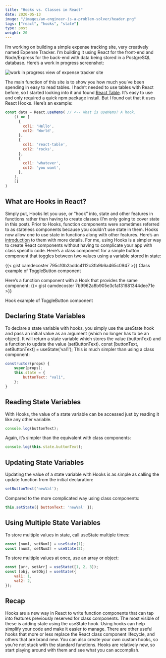```yaml
---
title: "Hooks vs. Classes in React"
date: 2020-05-13
image: "/images/an-engineer-is-a-problem-solver/header.png"
tags: ["react", "hooks", "state"]
type: post
weight: 20
---
```


I’m working on building a simple expense tracking site, very creatively named Expense Tracker. I’m building it using React for the front-end and Node/Express for the back-end with data being stored in a PostgreSQL database. Here’s a work in progress screenshot:

![work in progress view of expense tracker site](/images/hooks-vs-classes-in-react/expense-tracker-wip.png)

The main function of this site is to show you how much you’ve been spending in easy to read tables. I hadn’t needed to use tables with React before, so I started looking into it and found [React Table](https://react-table.js.org/). It’s easy to use and only required a quick npm package install. But I found out that it uses React Hooks. Here’s an example:
```js
const data = React.useMemo( // <-- What is useMemo? A hook.
    () => [
      {
        col1: 'Hello',
        col2: 'World',
      },
      {
        col1: 'react-table',
        col2: 'rocks',
      },
      {
        col1: 'whatever',
        col2: 'you want',
      },
    ],
    []
)
```

## What are Hooks in React?
Simply put, Hooks let you use, or “hook” into, state and other features in functions rather than having to create classes (I’m only going to cover state in this post). Prior to Hooks, function components were sometimes referred to as stateless components because you couldn’t use state in them. Hooks now allow one to use state in functions along with other features. Here’s an [introduction](https://reactjs.org/docs/hooks-intro.html) to them with more details. For me, using Hooks is a simpler way to create React components without having to complicate your app with class specific code. Here’s a class component for a simple button component that toggles between two values using a variable stored in state:

{{< gist camdecoster 795c10b2addc4112c3fb9b6a465c0947 >}}
Class example of ToggleButton component

Here’s a function component with a Hook that provides the same component:
{{< gist camdecoster 7b9962a8b905e3c1a131681344dee71e >}}

Hook example of ToggleButton component

## Declaring State Variables
To declare a state variable with hooks, you simply use the useState hook and pass an initial value as an argument (which no longer has to be an object). It will return a state variable which stores the value (buttonText) and a function to update the value (setButtonText).
const [buttonText, setButtonText] = useState('val1');
This is much simpler than using a class component:
```js
constructor(props) {
    super(props);
    this.state = {
        buttonText: "val1",
    };
}
```

## Reading State Variables
With Hooks, the value of a state variable can be accessed just by reading it like any other variable.
```js
console.log(buttonText);
```

Again, it’s simpler than the equivalent with class components:
```js
console.log(this.state.buttonText);
```

## Updating State Variables
Updating the value of a state variable with Hooks is as simple as calling the update function from the initial declaration:
```js
setButtonText('newVal');
```

Compared to the more complicated way using class components:
```js
this.setState({ buttonText: 'newVal' });
```

## Using Multiple State Variables
To store multiple values in state, call useState multiple times:
```js
const [num1, setNum1] = useState(1);
const [num2, setNum2] = useState(2);
```

To store multiple values at once, use an array or object:
```js
const [arr, setArr] = useState([1, 2, 3]);
const [obj, setObj] = useState({
    val1: 1,
    val2: 2,
});
```

## Recap
Hooks are a new way in React to write function components that can tap into features previously reserved for class components. The most visible of these is adding state using the useState hook. Using hooks can help simplify your code and make it easier to manage. There are other useful hooks that more or less replace the React class component lifecycle, and others that are brand new. You can also create your own custom hooks, so you’re not stuck with the standard functions. Hooks are relatively new, so start playing around with them and see what you can accomplish.







